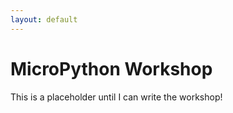 ```yaml
---
layout: default 
---
```

# MicroPython Workshop

This is a placeholder until I can write the workshop!
